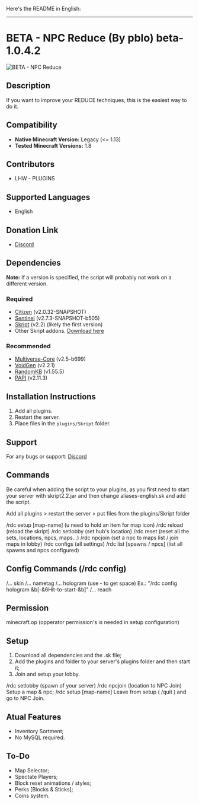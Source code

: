 Here's the README in English:

---

# BETA - NPC Reduce (By pblo) beta-1.0.4.2

![BETA - NPC Reduce](https://www.spigotmc.org/data/resource_icons/112/112568.jpg)

## Description
If you want to improve your REDUCE techniques, this is the easiest way to do it.

## Compatibility
- **Native Minecraft Version:** Legacy (<= 1.13)
- **Tested Minecraft Versions:** 1.8

## Contributors
- LHW - PLUGINS

## Supported Languages
- English

## Donation Link
- [Discord](https://discord.gg/P2cDFtWrKU)

## Dependencies
**Note:** If a version is specified, the script will probably not work on a different version.

### Required
- [Citizen](https://ci.citizensnpcs.co/job/citizens2/3120/) (v2.0.32-SNAPSHOT)
- [Sentinel](https://www.spigotmc.org/resources/sentinel.22017/download?version=489512) (v2.7.3-SNAPSHOT-b505)
- [Skript](https://github.com/SkriptLang/Skript/releases) (v2.2) (likely the first version)
- Other Skript addons. [Download here](https://github.com/pblo618/NpcReduce/raw/main/Dependencies.rar)

### Recommended
- [Multiverse-Core](https://www.spigotmc.org/resources/multiverse-core.390/history) (v2.5-b699)
- [VoidGen](https://www.spigotmc.org/resources/voidgen.25391/history) (v2.2.1)
- [RandomKB](https://www.spigotmc.org/resources/randomkb.48891/history) (v1.55.5)
- [PAPI](https://www.spigotmc.org/resources/placeholderapi.6245/history) (v2.11.3)

## Installation Instructions
1. Add all plugins.
2. Restart the server.
3. Place files in the `plugins/Skript` folder.

## Support
For any bugs or support: [Discord](https://discord.gg/P2cDFtWrKU)

## Commands
Be careful when adding the script to your plugins, as you first need to start your server with skript2.2.jar and then change aliases-english.sk and add the script.

Add all plugins > restart the server > put files from the plugins/Skript folder

/rdc setup [map-name] (u need to hold an item for map icon)
/rdc reload (reload the skript)
/rdc setlobby (set hub's location)
/rdc reset (reset all the sets, locations, npcs, maps...)
/rdc npcjoin (set a npc to maps list / join maps in lobby)
/rdc configs (all settings)
/rdc list [spawns / npcs] (list all spawns and npcs configured)

## Config Commands (/rdc config)

/... skin <player-name>
/... nametag <text>
/... hologram <text> (use - to get space)
Ex.: "/rdc config hologram &b[-&6Hit-to-start-&b]"
/... reach <number>



## Permission
minecraft.op (opperator permission's is needed in setup configuration)

## Setup
1. Download all dependencies and the .sk file;
2. Add the plugins and folder to your server's plugins folder and then start it;
3. Join and setup your lobby.

/rdc setlobby (spawn of your server)
/rdc npcjoin (location to NPC Join)
Setup a map & npc;
/rdc setup [map-name]
Leave from setup ( /quit ) and go to NPC Join.

## Atual Features
- Inventory Sortment;
- No MySQL required.

## To-Do
- Map Selector;
- Spectate Players;
- Block reset animations / styles;
- Perks [Blocks & Sticks];
- Coins system.
